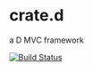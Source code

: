 crate.d
=======

a D MVC framework

[![Build Status](https://travis-ci.org/gedaiu/crate.d.svg?branch=master)](https://travis-ci.org/gedaiu/crate.d)